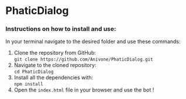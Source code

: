 ﻿# PhaticDialog

### Instructions on how to install and use:  
  In your terminal navigate to the desired folder and use these commands:
  1. Clone the repository from GitHub:  
  `git clone https://github.com/Anivone/PhaticDialog.git`
  2. Navigate to the cloned repository:  
  `cd PhaticDialog`
  3. Install all the dependencies with:  
  `npm install`
  4. Open the `index.html` file in your browser and use the bot !
